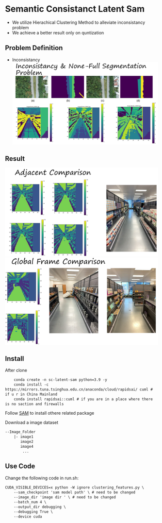 # Semantic Consistanct Latent Sam 

- We utilize Hierachical Clustering Method to alleviate inconsistancy problem
- We achieve a better result only on quntization

## Problem Definition
- Inconsistancy
![inconsistancy](assets/inconsistancy.png)

## Result
![adjacent_comparison](assets/adjacent_comparison.png)
![global_comparison](assets/global_comparison.png)


## Install
After clone 
```
    conda create -n sc-latent-sam python=3.9 -y
    conda install -c  https://mirrors.tuna.tsinghua.edu.cn/anaconda/cloud/rapidsai/ cuml # if u r in China Mainland
    conda install rapidsai::cuml # if you are in a place where there is no saction and firewalls
```

Follow  [SAM](https://github.com/facebookresearch/segment-anything) to install othere related package

Download a image dataset 
```
--Image_Folder
    |- image1
       image2
       image4
        ...
```
## Use Code

Change the following code in run.sh:
```
CUDA_VISIBLE_DEVICES=x python -W ignore clustering_features.py \
    --sam_checkpoint 'sam model path' \ # need to be changed
    --image_dir 'image dir ' \ # need to be changed
    --batch_num 4 \
    --output_dir debugging \
    --debugging True \
    --device cuda 
```
